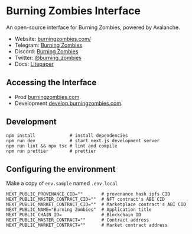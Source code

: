 # Burning Zombies Interface

An open-source interface for Burning Zombies, powered by Avalanche.

- Website: [burningzombies.com/](https://burningzombies.com)
- Telegram: [Burning Zombies](https://t.me/burning_zombies)
- Discord: [Burning Zombies](https://discord.gg/xwgHsaAGBt)
- Twitter: [@burning_zombies](https://twitter.com/burning_zombies)
- Docs: [Litepaper](https://docs.burningzombies.com)

## Accessing the Interface

- Prod [burningzombies.com](https://burningzombies.com/).
- Development [develop.burningzombies.com](https://develop.burningzombies.com/).

## Development

```shell
npm install             # install dependencies
npm run dev             # start next.js development server
npm run lint && npx tsc # lint and compile
npm run prettier        # prettier
```

## Configuring the environment

Make a copy of `env.sample` named `.env.local`

```shell
NEXT_PUBLIC_PROVENANCE_CID=""       # provenance hash ipfs CID
NEXT_PUBLIC_MASTER_CONTRACT_CID=""  # NFT contract's ABI CID
NEXT_PUBLIC_MARKET_CONTRACT_CID=""  # Marketplace contract's ABI CID
NEXT_PUBLIC_NAME="Burning Zombies"  # Application title
NEXT_PUBLIC_CHAIN_ID=               # Blockchain ID
NEXT_PUBLIC_MASTER_CONTRACT=""      # Contract address
NEXT_PUBLIC_MARKET_CONTRACT=""      # Market contract address
```
